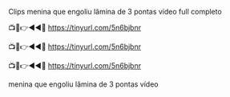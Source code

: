 Clips menina que engoliu lâmina de 3 pontas vídeo full completo

📺📱👉◄◄🔴  https://tinyurl.com/5n6bjbnr

📺📱👉◄◄🔴  https://tinyurl.com/5n6bjbnr

📺📱👉◄◄🔴  https://tinyurl.com/5n6bjbnr

menina que engoliu lâmina de 3 pontas vídeo
